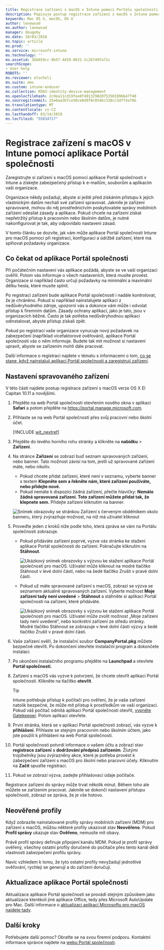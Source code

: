 ```yaml
---
title: Registrace zařízení s macOS v Intune pomocí Portálu společnosti | Dokumentace Microsoftu
description: Popisuje postup registrace zařízení s macOS v Intune pomocí aplikace Portál společnosti.
keywords: Mac OS X, macOS, OS X
author: lenewsad
ms.author: lanewsad
manager: dougeby
ms.date: 10/03/2018
ms.topic: article
ms.prod: ''
ms.service: microsoft-intune
ms.technology: ''
ms.assetid: 3bb659cc-9b57-4d19-8631-2c26749fa71c
searchScope:
- User help
ROBOTS: ''
ms.reviewer: elocholi
ms.suite: ems
ms.custom: intune-enduser
ms.collection: M365-identity-device-management
ms.openlocfilehash: 2c9ea11cd19fee8f491329020753501996b47f40
ms.sourcegitcommit: 25e6aa3bfce58ce8d9f8c054bc338cc3dff4a78b
ms.translationtype: MT
ms.contentlocale: cs-CZ
ms.lasthandoff: 03/14/2019
ms.locfileid: "55834717"
---
```

# <a name="enroll-your-macos-device-in-intune-with-the-company-portal-app"></a>Registrace zařízení s macOS v Intune pomocí aplikace Portál společnosti

Zaregistrujte si zařízení s macOS pomocí aplikace Portál společnosti v Intune a získejte zabezpečený přístup k e-mailům, souborům a aplikacím vaší organizace.

Organizace někdy požadují, abyste si ještě před získáním přístupu k jejich vlastnickým datům nechali své zařízení spravovat. Jakmile je zařízení spravované, mohou do něj prostřednictvím poskytovatele správy mobilních zařízení odesílat zásady a aplikace. Pokud chcete na zařízení získat nepřetržitý přístup k pracovním nebo školním datům, je nutné nakonfigurovat je tak, aby odpovídalo nastavení zásad.  

V tomto článku se dozvíte, jak vám může aplikace Portál společnosti Intune pro macOS pomoci při registraci, konfiguraci a údržbě zařízení, které má splňovat požadavky organizace.

## <a name="what-to-expect-from-the-company-portal-app"></a>Co čekat od aplikace Portál společnosti

Při počátečním nastavení vás aplikace požádá, abyste se ve vaší organizaci ověřili. Potom vás informuje o všech nastaveních, která musíte provést. Organizace si například často určují požadavky na minimální a maximální délku hesla, které musíte splnit.    

Po registraci zařízení bude aplikace Portál společnosti i nadále kontrolovat, že je chráněno. Pokud si například nainstalujete aplikaci z nedůvěryhodného zdroje, upozorní vás a dokonce vám může i odvolat přístup k firemním datům. Zásady ochrany aplikací, jako je tato, jsou v organizacích běžné. Často je tak potřeba nedůvěryhodnou aplikaci odinstalovat, abyste přístup získali zpět.

Pokud po registraci vaše organizace vynucuje nový požadavek na zabezpečení (například vícefaktorové ověřování), aplikace Portál společnosti vás o něm informuje. Budete tak mít možnost si nastavení upravit, abyste se zařízením mohli dále pracovat.  

Další informace o registraci najdete v tématu s informacemi o tom, [co se stane, když nainstaluji aplikaci Portál společnosti a zaregistruji zařízení](what-happens-if-you-install-the-Company-Portal-app-and-enroll-your-device-in-intune-macos.md).  

## <a name="get-your-device-managed"></a>Nastavení spravovaného zařízení  
V této části najdete postup registrace zařízení s macOS verze OS X El Capitan 10.11 a novějšími.   


1. Přejděte na web Portál společnosti otevřením nového okna v aplikaci __Safari__ a potom přejděte na https://portal.manage.microsoft.com.  

2. Přihlaste se na web Portál společnosti přes svůj pracovní nebo školní účet.

   [!INCLUDE [wit_nextref](includes/end-user-password-guidance.md)]


3. Přejděte do levého horního rohu stránky a klikněte na **nabídku** > **Zařízení**.  

4. Na stránce __Zařízení__ se zobrazí buď seznam spravovaných zařízení, nebo banner. Tato možnost závisí na tom, jestli už spravované zařízení máte, nebo nikoliv. 
    * Pokud chcete přidat zařízení, které není v seznamu, vyberte banner s textem **Klepněte sem a řekněte nám, které zařízení používáte, nebo přidejte nové.**
    * Pokud nemáte k dispozici žádná zařízení, přečte hlavičky: **Nemáte žádná spravovaná zařízení. Toto zařízení můžete přidat tak, že klepnete sem.** Přidejte zařízení kliknutím na banner.  

     ![Snímek obrazovky se stránkou Zařízení s červeným obdélníkem okolo banneru, který zvýrazňuje možnost, na niž má uživatel kliknout](./media/CP-enroll-MACOS-1808.png)  
5.  Proveďte jeden z kroků níže podle toho, která zpráva se vám na Portálu společnosti zobrazuje.  
    * Pokud přidáváte zařízení poprvé, vyzve vás stránka ke stažení aplikace Portál společnosti do zařízení. Pokračujte kliknutím na **Stáhnout**.  

         ![Ukázkový snímek obrazovky s výzvou ke stažení aplikace Portál společnosti pro macOS. Uživatel může kliknout na modré tlačítko Stáhnout v levé dolní části, nebo na šedé tlačítko Zrušit v pravé dolní části.](./media/CP-enroll-download-macOS-1808.png)  

    * Pokud už máte spravované zařízení s macOS, zobrazí se výzva se seznamem aktuálně spravovaných zařízení. Vyberte možnost **Moje zařízení tady není uvedené** > **Stáhnout** a stáhněte si aplikaci Portál společnosti na zařízení, které přidáváte.  

         ![Ukázkový snímek obrazovky s výzvou ke stažení aplikace Portál společnosti pro macOS. Uživatel může zvolit možnost „Moje zařízení tady není uvedené“, nebo konkrétní zařízení ze středu stránky. Modré tlačítko Stáhnout se zobrazuje v levé dolní části výzvy a šedé tlačítko Zrušit v pravé dolní části.](./media/cp-mac-os-device-isnt-here-1808.png)  

6. Vaše zařízení ověří, že instalační soubor **CompanyPortal.pkg** můžete bezpečně otevřít. Po dokončení otevřete instalační program a dokončete instalaci.  

7. Po ukončení instalačního programu přejděte na **Launchpad** a otevřete **Portál společnosti**.  

8. Zařízení s macOS vás vyzve k potvrzení, že chcete otevřít aplikaci Portál společnosti. Klikněte na tlačítko **otevřít**.  

   > [!TIP]
   > Intune potřebuje přístup k počítači pro ověření, že je vaše zařízení natolik bezpečné, že může mít přístup k prostředkům ve vaší organizaci. Pokud váš počítač odmítá aplikaci Portál společnosti otevřít, [vypněte Gatekeeper](https://support.apple.com/HT202491). Potom aplikaci otevřete.

9. První stránka, která se v aplikaci Portál společnosti zobrazí, vás vyzve k **přihlášení**. Přihlaste se stejným pracovním nebo školním účtem, jako jste použili k přihlášení na web Portál společnosti.

10. Portál společnosti potvrdí informace o vašem účtu a zobrazí stav **registrace zařízení** a **dodržování předpisů zařízením**. Žlutými trojúhelníky jsou zvýrazněny akce, které je potřeba provést k zabezpečení zařízení s macOS pro školní nebo pracovní účely. Kliknutím na **Začít** spusťte registraci. 

11. Pokud se zobrazí výzva, zadejte přihlašovací údaje počítače.  

Registrace zařízení do správy může trvat několik minut. Během toho ale můžete se zařízením pracovat. Jakmile se dokončí nastavení přístupu společnosti, zobrazí se zpráva, že je vše hotovo.  

## <a name="unverified-profiles"></a>Neověřené profily
Když zobrazíte nainstalované profily správy mobilních zařízení (MDM) pro zařízení s macOS, můžou některé profily ukazovat stav **Neověřeno**. Pokud **Profil správy** ukazuje stav **Ověřeno**, nemusíte mít obavy.  

Právě profil správy definuje připojení kanálu MDM. Pokud je profil správy ověřený, všechny ostatní profily doručené do počítače přes tento kanál dědí vlastnosti zabezpečení profilu správy.

Navíc vzhledem k tomu, že tyto ostatní profily nevyžadují jednotlivé ověřování, rychleji se generují a do zařízení doručují. 

## <a name="updating-the-company-portal-app"></a>Aktualizace aplikace Portál společnosti

Aktualizace aplikace Portál společnosti se provádí stejným způsobem jako aktualizace kterékoli jiné aplikace Office, tedy přes Microsoft AutoUpdate pro Mac. Další informace o [aktualizaci aplikací Microsoftu pro macOS najdete tady](https://support.office.com/article/Check-for-Office-for-Mac-updates-automatically-bfd1e497-c24d-4754-92ab-910a4074d7c1).  

## <a name="next-steps"></a>Další kroky  
Potřebujete další pomoc? Obraťte se na svou firemní podporu. Kontaktní informace správce najdete na [webu Portál společnosti](https://go.microsoft.com/fwlink/?linkid=2010980).  


